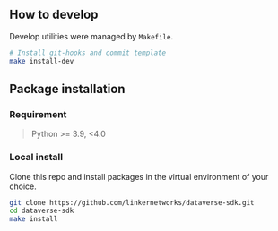 ## How to develop
Develop utilities were managed by `Makefile`.

```bash
# Install git-hooks and commit template
make install-dev
```

## Package installation 
### Requirement
> Python >= 3.9, <4.0

### Local install
Clone this repo and install packages in the virtual environment of your choice.

```bash
git clone https://github.com/linkernetworks/dataverse-sdk.git
cd dataverse-sdk
make install
```